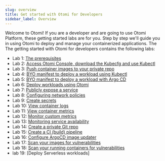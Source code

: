 ```yaml
---
slug: overview
title: Get started with Otomi for Developers
sidebar_label: Overview
---
```


Welcome to Otomi! If you are a developer and are going to use Otomi Platform, these getting started labs are for you. Step by step we'll guide you in using Otomi to deploy and manage your containerized applications. The The getting started with Otomi for developers contains the following labs:

- Lab 1: [The prerequisites](lab-1)
- Lab 2: [Access Otomi Console, download the Kubecfg and use Kubectl](lab-2)
- Lab 3: [Push container images to your private repo](lab-3)
- Lab 4: [BYO manifest to deploy a workload using Kubectl](lab-4)
- Lab 5: [BYO manifest to deploy a workload with Argo CD](lab-5)
- Lab 6: [Deploy workloads using Otomi](lab-6)
- Lab 7: [Publicly expose a service](lab-7)
- Lab 8: [Configuring network policies](lab-8)
- Lab 9: [Create secrets](lab-9)
- Lab 10: [View container logs](lab-10)
- Lab 11: [View container metrics](lab-11)
- Lab 12: [Monitor custom metrics](lab-12)
- Lab 13: [Monitoring service availability](lab-13)
- Lab 14: [Create a private Git repo](lab-14)
- Lab 15: [Create a CI (build) pipeline](lab-15)
- Lab 16: [Configure ArgoCD image updater](lab-16)
- Lab 17: [Scan your images for vulnerabilities](lab-17)
- Lab 18: [Scan your running containers for vulnerabilities](lab-18)
- lab 19: [Deploy Serverless workloads]

